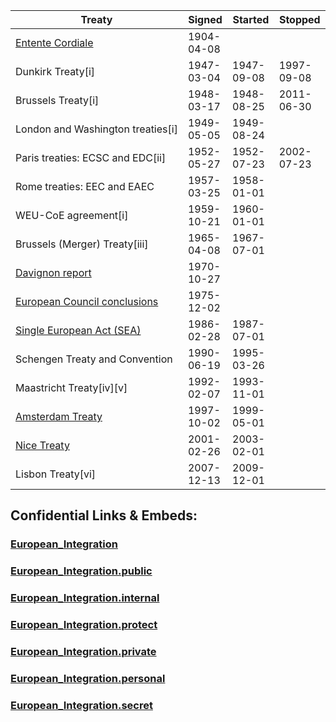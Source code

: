 


| Treaty                                                                                               | Signed     | Started    | Stopped    |
| ---------------------------------------------------------------------------------------------------- | ---------- | ---------- | ---------- |
| [Entente Cordiale](https://en.wikipedia.org/wiki/Entente_Cordiale "Entente Cordiale")                | 1904-04-08 |            |            |
| Dunkirk Treaty[i]                                                                                    | 1947-03-04 | 1947-09-08 | 1997-09-08 |
| Brussels Treaty[i]                                                                                   | 1948-03-17 | 1948-08-25 | 2011-06-30 |
| London and Washington treaties[i]                                                                    | 1949-05-05 | 1949-08-24 |            |
| Paris treaties: ECSC and EDC[ii]                                                                     | 1952-05-27 | 1952-07-23 | 2002-07-23 |
| Rome treaties: EEC and EAEC                                                                          | 1957-03-25 | 1958-01-01 |            |
| WEU-CoE agreement[i]                                                                                 | 1959-10-21 | 1960-01-01 |            |
| Brussels (Merger) Treaty[iii]                                                                        | 1965-04-08 | 1967-07-01 |            |
| [Davignon report](https://en.wikipedia.org/wiki/Davignon_report "Davignon report")                   | 1970-10-27 |            |            |
| [European Council conclusions](https://en.wikipedia.org/wiki/TREVI "TREVI")                          | 1975-12-02 |            |            |
| [Single European Act (SEA)](https://en.wikipedia.org/wiki/Single_European_Act "Single European Act") | 1986-02-28 | 1987-07-01 |            |
| Schengen Treaty and Convention                                                                       | 1990-06-19 | 1995-03-26 |            |
| Maastricht Treaty[iv][v]                                                                             | 1992-02-07 | 1993-11-01 |            |
| [Amsterdam Treaty](https://en.wikipedia.org/wiki/Treaty_of_Amsterdam "Treaty of Amsterdam")          | 1997-10-02 | 1999-05-01 |            |
| [Nice Treaty](https://en.wikipedia.org/wiki/Treaty_of_Nice "Treaty of Nice")                         | 2001-02-26 | 2003-02-01 |            |
| Lisbon Treaty[vi]                                                                                    | 2007-12-13 | 2009-12-01 |            |


## Confidential Links & Embeds: 

### [European_Integration](/_Standards/Earth/Continent/Europe/European_Integration.md) 

### [European_Integration.public](/_public/Earth/Continent/Europe/European_Integration.public.md) 

### [European_Integration.internal](/_internal/Earth/Continent/Europe/European_Integration.internal.md) 

### [European_Integration.protect](/_protect/Earth/Continent/Europe/European_Integration.protect.md) 

### [European_Integration.private](/_private/Earth/Continent/Europe/European_Integration.private.md) 

### [European_Integration.personal](/_personal/Earth/Continent/Europe/European_Integration.personal.md) 

### [European_Integration.secret](/_secret/Earth/Continent/Europe/European_Integration.secret.md)

